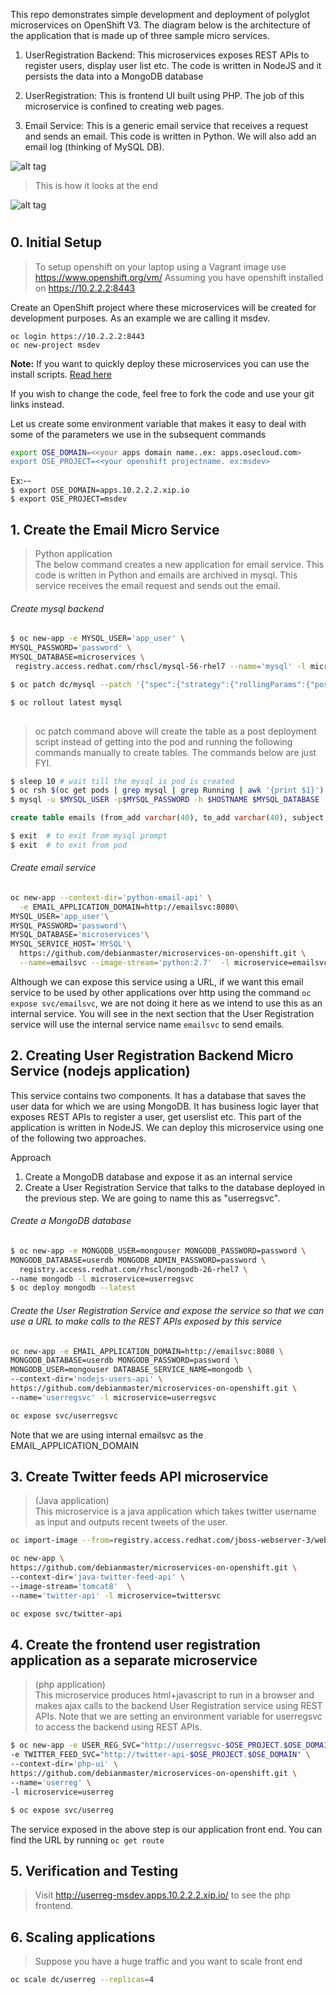 This repo demonstrates simple development and deployment of polyglot microservices on OpenShift V3.  The diagram below is the architecture of the application that is made up of three sample micro services.  

1. UserRegistration Backend: This microservices exposes REST APIs to register users, display user list etc. The code is written in NodeJS and it persists the data into a MongoDB database 

2. UserRegistration: This is frontend UI built using PHP. The job of this microservice is confined to creating web pages.  

3. Email Service: This is a generic email service that receives a request and sends an email. This code is written in Python. We will also add an email log (thinking of MySQL DB).     



![alt tag](https://raw.githubusercontent.com/debianmaster/microservices-on-openshift/master/Arch.png)

> This is how it looks at the end   


![alt tag](https://raw.githubusercontent.com/debianmaster/Notes/master/demogif-latest.gif)


# 

## 0. Initial Setup
> To setup openshift on your laptop using a Vagrant image use https://www.openshift.org/vm/
> Assuming you have openshift installed on https://10.2.2.2:8443

Create an OpenShift project where these microservices will be created for development purposes. As an example we are calling it msdev.


```
oc login https://10.2.2.2:8443   
oc new-project msdev
```

**Note:** If you want to quickly deploy these microservices you can use the install scripts. [Read here](installscripts/readme.md)

If you wish to change the code, feel free to fork the code and use your git links instead.


Let us create some environment variable that makes it easy to deal with some of the parameters we use in the subsequent commands
```sh
export OSE_DOMAIN=<<your apps domain name..ex: apps.osecloud.com> 
export OSE_PROJECT=<<your openshift projectname. ex:msdev>
```
Ex:--   
`$ export OSE_DOMAIN=apps.10.2.2.2.xip.io`  
`$ export OSE_PROJECT=msdev`  


## 1. Create the Email Micro Service
> Python application  
The below command creates a new application for email service. This code is written in Python and emails are archived in mysql. This service receives the email request and sends out the email.

###### Create mysql backend   

```sh
$ oc new-app -e MYSQL_USER='app_user' \
MYSQL_PASSWORD='password' \
MYSQL_DATABASE=microservices \
 registry.access.redhat.com/rhscl/mysql-56-rhel7 --name='mysql' -l microservice=emailsvc

$ oc patch dc/mysql --patch '{"spec":{"strategy":{"rollingParams":{"post":{"failurePolicy": "ignore","execNewPod":{"containerName":"mysql","command":["/bin/sh","-c","hostname&&sleep 10&&echo $QUERY | /opt/rh/rh-mysql56/root/usr/bin/mysql -h $MYSQL_SERVICE_HOST -u $MYSQL_USER -D $MYSQL_DATABASE -p$MYSQL_PASSWORD -P 3306"], "env": [{"name": "QUERY", "value":"CREATE TABLE IF NOT EXISTS emails \u0028from_add varchar\u002840\u0029,to_add varchar\u002840\u0029, subject varchar\u002840\u0029, body varchar\u0028200\u0029, created_at date\u0029;"}]}}}}}}'

$ oc rollout latest mysql
 
```
> oc patch command above will create the table as a post deployment script instead of getting into the pod and running the following commands manually to create tables. The commands below are just FYI.  


```sh
$ sleep 10 # wait till the mysql is pod is created
$ oc rsh $(oc get pods | grep mysql | grep Running | awk '{print $1}')    # rsh will ssh into the mysql pod
$ mysql -u $MYSQL_USER -p$MYSQL_PASSWORD -h $HOSTNAME $MYSQL_DATABASE   ##inside the pod 
```

```sql
create table emails (from_add varchar(40), to_add varchar(40), subject varchar(40), body varchar(200), created_at date);   
```
```sh
$ exit  # to exit from mysql prompt
$ exit  # to exit from pod
```

###### Create email service

```sh
oc new-app --context-dir='python-email-api' \
  -e EMAIL_APPLICATION_DOMAIN=http://emailsvc:8080\
MYSQL_USER='app_user'\
MYSQL_PASSWORD='password'\
MYSQL_DATABASE='microservices'\
MYSQL_SERVICE_HOST='MYSQL'\
  https://github.com/debianmaster/microservices-on-openshift.git \
  --name=emailsvc --image-stream='python:2.7'  -l microservice=emailsvc
```

Although we can expose this service using a URL, if we want this email service to be used by other applications over http using the command ``oc expose svc/emailsvc``, we are not doing it here as we intend to use this as an internal service. You will see in the next section that the User Registration service will use the internal service name ```emailsvc``` to send emails.

## 2. Creating User Registration Backend Micro Service (nodejs application)
This service contains two components. It has a database that saves the user data for which we are using MongoDB. It has business logic layer that exposes REST APIs to register a user, get userslist etc. This part of the application is written in NodeJS. We can deploy this microservice using one of the following two approaches. 

Approach   
1. Create a MongoDB database and expose it as an internal service   
2. Create a User Registration Service that talks to the database deployed in the previous step. We are going to name this as "userregsvc".   

###### Create a MongoDB database
```sh
$ oc new-app -e MONGODB_USER=mongouser MONGODB_PASSWORD=password \
MONGODB_DATABASE=userdb MONGODB_ADMIN_PASSWORD=password \
  registry.access.redhat.com/rhscl/mongodb-26-rhel7 \
--name mongodb -l microservice=userregsvc
$ oc deploy mongodb --latest
```   

###### Create the User Registration Service and expose the service so that we can use a URL to make calls to the REST APIs exposed by this service
```sh
oc new-app -e EMAIL_APPLICATION_DOMAIN=http://emailsvc:8080 \
MONGODB_DATABASE=userdb MONGODB_PASSWORD=password \
MONGODB_USER=mongouser DATABASE_SERVICE_NAME=mongodb \
--context-dir='nodejs-users-api' \
https://github.com/debianmaster/microservices-on-openshift.git \
--name='userregsvc' -l microservice=userregsvc

oc expose svc/userregsvc
```
Note that we are using internal emailsvc as the EMAIL_APPLICATION_DOMAIN


## 3. Create Twitter feeds  API microservice  
>  (Java application)    
This microservice is a java application which takes twitter username as input and outputs recent tweets of the user.

```sh
oc import-image --from=registry.access.redhat.com/jboss-webserver-3/webserver30-tomcat8-openshift tomcat8 --confirm

oc new-app \
https://github.com/debianmaster/microservices-on-openshift.git \
--context-dir='java-twitter-feed-api' \
--image-stream='tomcat8'  \
--name='twitter-api' -l microservice=twittersvc

oc expose svc/twitter-api
```


## 4. Create the frontend user registration application as a separate microservice  
>   (php application)   
This microservice produces html+javascript to run in a browser and makes ajax calls to the backend User Registration service using REST APIs.
Note that we are setting an environment variable for userregsvc to access the backend using REST APIs.

```sh
$ oc new-app -e USER_REG_SVC="http://userregsvc-$OSE_PROJECT.$OSE_DOMAIN" \
-e TWITTER_FEED_SVC="http://twitter-api-$OSE_PROJECT.$OSE_DOMAIN" \
--context-dir='php-ui' \
https://github.com/debianmaster/microservices-on-openshift.git \
--name='userreg' \
-l microservice=userreg

$ oc expose svc/userreg
```
The service exposed in the above step is our application front end. You can find the URL by running ```oc get route```

## 5. Verification and Testing

> Visit http://userreg-msdev.apps.10.2.2.2.xip.io/    to see the php frontend.



## 6. Scaling applications
> Suppose you have a huge traffic and you want to scale front end  

```sh
oc scale dc/userreg --replicas=4
```
